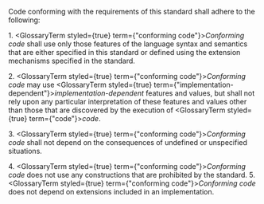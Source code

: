  



Code conforming with the requirements of this standard shall adhere to the following: 



1\. <GlossaryTerm styled={true} term={"conforming code"}><i>Conforming code</i></GlossaryTerm> shall use only those features of the language syntax and semantics that are either specified in this standard or defined using the extension mechanisms specified in the standard. 



2\. <GlossaryTerm styled={true} term={"conforming code"}><i>Conforming code</i></GlossaryTerm> may use <GlossaryTerm styled={true} term={"implementation-dependent"}><i>implementation-dependent</i></GlossaryTerm> features and values, but shall not rely upon any particular interpretation of these features and values other than those that are discovered by the execution of <GlossaryTerm styled={true} term={"code"}><i>code</i></GlossaryTerm>. 



3\. <GlossaryTerm styled={true} term={"conforming code"}><i>Conforming code</i></GlossaryTerm> shall not depend on the consequences of undefined or unspecified situations. 



4\. <GlossaryTerm styled={true} term={"conforming code"}><i>Conforming code</i></GlossaryTerm> does not use any constructions that are prohibited by the standard. 5. <GlossaryTerm styled={true} term={"conforming code"}><i>Conforming code</i></GlossaryTerm> does not depend on extensions included in an implementation.  







